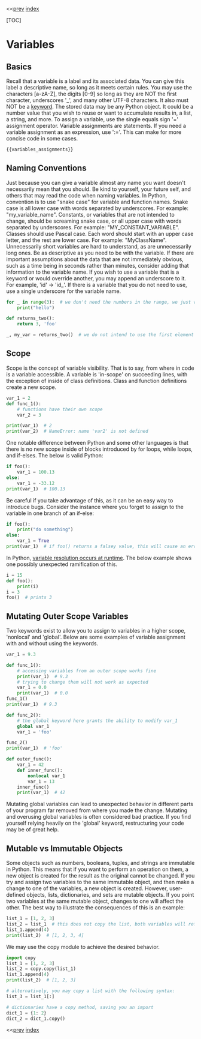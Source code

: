 <<[prev]({{int_first_projects}}) [index]({{int_index}})

[TOC]

# Variables
## Basics
Recall that a variable is a label and its associated data.
You can give this label a descriptive name, so long as it meets certain rules.
You may use the characters [a-zA-Z], the digits [0-9] so long as they are NOT the first character,
underscores '_', and many other UTF-8 characters. It also must NOT be a [keyword]({{ext_python3_keywords}}).
The stored data may be any Python object.
It could be a number value that you wish to reuse or want to accumulate results in, a list, a string, and more.
To assign a variable, use the single equals sign '=' assignment operator.
Variable assignments are statements. If you need a variable assignment as an expression, use ':='.
This can make for more concise code in some cases.

```py
{{variables_assignments}}
```

## Naming Conventions
Just because you can give a variable almost any name you want doesn't necessarily mean that you should.
Be kind to yourself, your future self, and others that may read the code when naming variables.
In Python, convention is to use "snake case" for variable and function names.
Snake case is all lower case with words separated by underscores. For example: "my_variable_name".
Constants, or variables that are not intended to change, should be screaming snake case, or all upper case with words separated by underscores.
For example: "MY_CONSTANT_VARIABLE".
Classes should use Pascal case. Each word should start with an upper case letter, and the rest are lower case.
For example: "MyClassName".
Unnecessarily short variables are hard to understand, as are unnecessarily long ones.
Be as descriptive as you need to be with the variable.
If there are important assumptions about the data that are not immediately obvious, such as a time being in seconds rather than minutes, consider adding that information to the variable name.
If you wish to use a variable that is a keyword or would override another, you may append an underscore to it.
For example, 'id' -> 'id_'.
If there is a variable that you do not need to use, use a single underscore for the variable name.

```py
for _ in range(3):  # we don't need the numbers in the range, we just want to do an action n times
    print("hello")

def returns_two():
    return 3, 'foo'

_, my_var = returns_two()  # we do not intend to use the first element of the returned tuple
```

## Scope
Scope is the concept of variable visibility.
That is to say, from where in code is a variable accessible.
A variable is 'in-scope' on succeeding lines, with the exception of inside of class definitions.
Class and function definitions create a new scope.

```py
var_1 = 2
def func_1():
    # functions have their own scope
    var_2 = 3

print(var_1)  # 2
print(var_2)  # NameError: name 'var2' is not defined
```

One notable difference between Python and some other languages is that there is no new scope inside of blocks introduced by for loops, while loops, and if-elses.
The below is valid Python:

```py
if foo():
    var_1 = 100.13
else:
    var_1 = -33.12
print(var_1)  # 100.13
```

Be careful if you take advantage of this, as it can be an easy way to introduce bugs.
Consider the instance where you forget to assign to the variable in one branch of an if-else:

```py
if foo():
    print("do something")
else:
    var_1 = True
print(var_1)  # if foo() returns a falsey value, this will cause an error
```

In Python, [variable resolution occurs at runtime](https://docs.python.org/3/reference/executionmodel.html?highlight=variable%20scope#interaction-with-dynamic-features).
The below example shows one possibly unexpected ramification of this.
```py
i = 15
def foo():
    print(i)
i = 3
foo()  # prints 3
```

## Mutating Outer Scope Variables

Two keywords exist to allow you to assign to variables in a higher scope, 'nonlocal' and 'global'.
Below are some examples of variable assignment with and without using the keywords.

```py
var_1 = 9.3

def func_1():
    # accessing variables from an outer scope works fine
    print(var_1)  # 9.3
    # trying to change them will not work as expected
    var_1 = 0.0
    print(var_1)  # 0.0
func_1()
print(var_1)  # 9.3

def func_2():
    # the global keyword here grants the ability to modify var_1
    global var_1
    var_1 = 'foo'

func_2()
print(var_1)  # 'foo'
```

```py
def outer_func():
    var_1 = 42
    def inner_func():
        nonlocal var_1
        var_1 = 13
    inner_func()
    print(var_1)  # 42
```

Mutating global variables can lead to unexpected behavior in different parts of your program far removed from where you made the change.
Mutating and overusing global variables is often considered bad practice.
If you find yourself relying heavily on the 'global' keyword, restructuring your code may be of great help.

## Mutable vs Immutable Objects
Some objects such as numbers, booleans, tuples, and strings are immutable in Python.
This means that if you want to perform an operation on them, a new object is created for the result as the original cannot be changed.
If you try and assign two variables to the same immutable object, and then make a change to one of the variables, a new object is created.
However, user-defined objects, lists, dictionaries, and sets are mutable objects.
If you point two variables at the same mutable object, changes to one will affect the other.
The best way to illustrate the consequences of this is an example:
```py
list_1 = [1, 2, 3]
list_2 = list_1  # this does not copy the list, both variables will reference the same list
list_1.append(4)
print(list_2)  # [1, 2, 3, 4]
```
We may use the copy module to achieve the desired behavior.
```py
import copy
list_1 = [1, 2, 3]
list_2 = copy.copy(list_1)
list_1.append(4)
print(list_2)  # [1, 2, 3]

# alternatively, you may copy a list with the following syntax:
list_3 = list_1[:]

# dictionaries have a copy method, saving you an import
dict_1 = {1: 2}
dict_2 = dict_1.copy()
```

<<[prev]({{int_first_projects}}) [index]({{int_index}})
